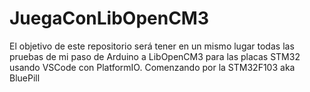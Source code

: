 # JuegaConLibOpenCM3
El objetivo de este repositorio será tener en un mismo lugar todas las pruebas de mi paso de Arduino a LibOpenCM3 para las placas STM32 usando VSCode con PlatformIO. Comenzando por la STM32F103 aka BluePill
